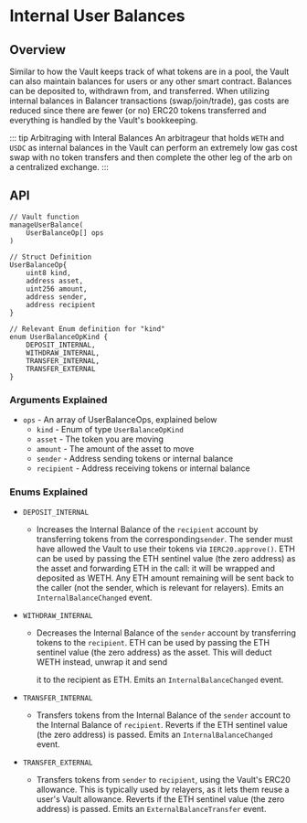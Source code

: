 # Internal User Balances

## Overview

Similar to how the Vault keeps track of what tokens are in a pool, the Vault can also maintain balances for users or any other smart contract. Balances can be deposited to, withdrawn from, and transferred. When utilizing internal balances in Balancer transactions (swap/join/trade), gas costs are reduced since there are fewer (or no) ERC20 tokens transferred and everything is handled by the Vault's bookkeeping.

::: tip Arbitraging with Interal Balances
An arbitrageur that holds `WETH` and `USDC` as internal balances in the Vault can perform an extremely low gas cost swap with no token transfers and then complete the other leg of the arb on a centralized exchange.
:::

## API

```solidity
// Vault function
manageUserBalance(
    UserBalanceOp[] ops
)

// Struct Definition
UserBalanceOp{
    uint8 kind,
    address asset,
    uint256 amount,
    address sender,
    address recipient
}

// Relevant Enum definition for "kind"
enum UserBalanceOpKind {
    DEPOSIT_INTERNAL,
    WITHDRAW_INTERNAL,
    TRANSFER_INTERNAL,
    TRANSFER_EXTERNAL
}
```

### Arguments Explained

- `ops` - An array of UserBalanceOps, explained below
  - `kind` - Enum of type `UserBalanceOpKind`
  - `asset` - The token you are moving
  - `amount` - The amount of the asset to move
  - `sender` - Address sending tokens or internal balance
  - `recipient` - Address receiving tokens or internal balance

### Enums Explained

- `DEPOSIT_INTERNAL`
  - Increases the Internal Balance of the `recipient` account by transferring tokens from the corresponding`sender`. The sender must have allowed the Vault to use their tokens via `IERC20.approve()`. ETH can be used by passing the ETH sentinel value (the zero address) as the asset and forwarding ETH in the call: it will be wrapped and deposited as WETH. Any ETH amount remaining will be sent back to the caller (not the sender, which is relevant for relayers). Emits an `InternalBalanceChanged` event.
- `WITHDRAW_INTERNAL`

  - Decreases the Internal Balance of the `sender` account by transferring tokens to the `recipient`. ETH can be used by passing the ETH sentinel value (the zero address) as the asset. This will deduct WETH instead, unwrap it and send

    it to the recipient as ETH. Emits an `InternalBalanceChanged` event.

- `TRANSFER_INTERNAL`
  - Transfers tokens from the Internal Balance of the `sender` account to the Internal Balance of `recipient`. Reverts if the ETH sentinel value (the zero address) is passed. Emits an `InternalBalanceChanged` event.
- `TRANSFER_EXTERNAL`
  - Transfers tokens from `sender` to `recipient`, using the Vault's ERC20 allowance. This is typically used by relayers, as it lets them reuse a user's Vault allowance. Reverts if the ETH sentinel value (the zero address) is passed. Emits an `ExternalBalanceTransfer` event.
